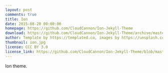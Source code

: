 ```yaml
---
layout: post
comments: true
title: Ion
date: 2015-08-20 00:00:00
homepage: https://github.com/CloudCannon/Ion-Jekyll-Theme
download: https://github.com/CloudCannon/Ion-Jekyll-Theme/archive/master.zip
author: Template by https://templated.co, images by https://unsplash.com, ported by https://cloudcannon.com
thumbnail: ion.jpg
license: CCC BY 3.0
license_link: https://github.com/CloudCannon/Ion-Jekyll-Theme/blob/master/LICENSE.txt
---
```


Ion theme.
